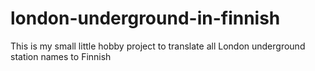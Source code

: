 # london-underground-in-finnish
This is my small little hobby project to translate all London underground station names to Finnish
